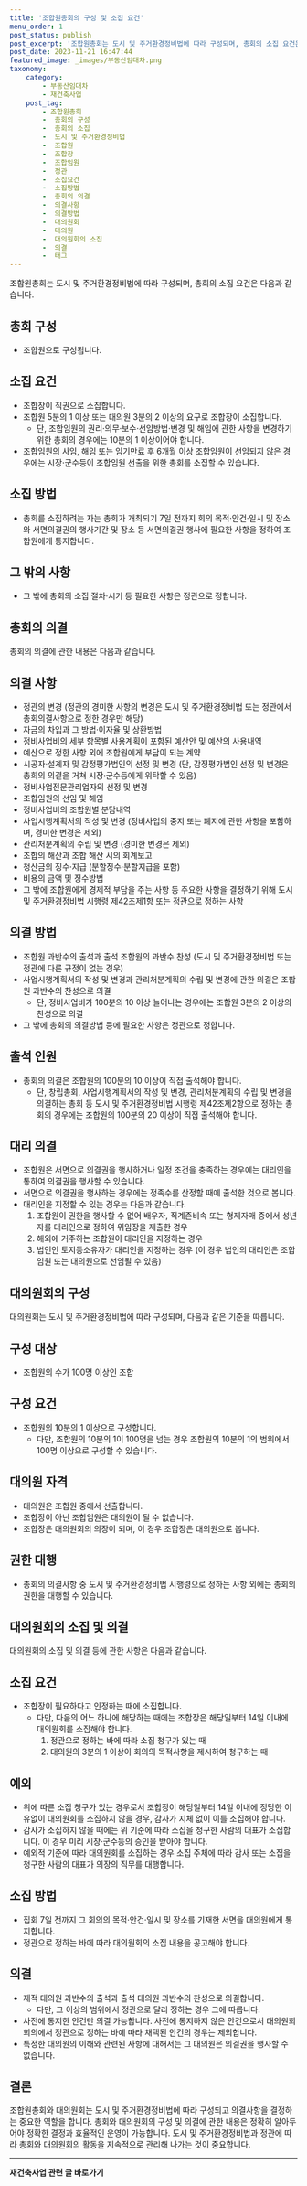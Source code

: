 ```yaml
---
title: '조합원총회의 구성 및 소집 요건'
menu_order: 1
post_status: publish
post_excerpt: '조합원총회는 도시 및 주거환경정비법에 따라 구성되며, 총회의 소집 요건은 다음과 같습니다.'
post_date: 2023-11-21 16:47:44
featured_image: _images/부동산임대차.png
taxonomy:
    category:
        - 부동산임대차
        - 재건축사업
    post_tag:
        - 조합원총회
        -  총회의 구성
        -  총회의 소집
        -  도시 및 주거환경정비법
        -  조합원
        -  조합장
        -  조합임원
        -  정관
        -  소집요건
        -  소집방법
        -  총회의 의결
        -  의결사항
        -  의결방법
        -  대의원회
        -  대의원
        -  대의원회의 소집
        -  의결
        -  태그
---
```



조합원총회는 도시 및 주거환경정비법에 따라 구성되며, 총회의 소집 요건은 다음과 같습니다.

## 총회 구성

- 조합원으로 구성됩니다.

## 소집 요건

- 조합장이 직권으로 소집합니다.
- 조합원 5분의 1 이상 또는 대의원 3분의 2 이상의 요구로 조합장이 소집합니다.
  - 단, 조합임원의 권리·의무·보수·선임방법·변경 및 해임에 관한 사항을 변경하기 위한 총회의 경우에는 10분의 1 이상이어야 합니다.
- 조합임원의 사임, 해임 또는 임기만료 후 6개월 이상 조합임원이 선임되지 않은 경우에는 시장·군수등이 조합임원 선출을 위한 총회를 소집할 수 있습니다.

## 소집 방법

- 총회를 소집하려는 자는 총회가 개최되기 7일 전까지 회의 목적·안건·일시 및 장소와 서면의결권의 행사기간 및 장소 등 서면의결권 행사에 필요한 사항을 정하여 조합원에게 통지합니다.

## 그 밖의 사항

- 그 밖에 총회의 소집 절차·시기 등 필요한 사항은 정관으로 정합니다.

## 총회의 의결

총회의 의결에 관한 내용은 다음과 같습니다.

## 의결 사항

- 정관의 변경 (정관의 경미한 사항의 변경은 도시 및 주거환경정비법 또는 정관에서 총회의결사항으로 정한 경우만 해당)
- 자금의 차입과 그 방법·이자율 및 상환방법
- 정비사업비의 세부 항목별 사용계획이 포함된 예산안 및 예산의 사용내역
- 예산으로 정한 사항 외에 조합원에게 부담이 되는 계약
- 시공자·설계자 및 감정평가법인의 선정 및 변경 (단, 감정평가법인 선정 및 변경은 총회의 의결을 거쳐 시장·군수등에게 위탁할 수 있음)
- 정비사업전문관리업자의 선정 및 변경
- 조합임원의 선임 및 해임
- 정비사업비의 조합원별 분담내역
- 사업시행계획서의 작성 및 변경 (정비사업의 중지 또는 폐지에 관한 사항을 포함하며, 경미한 변경은 제외)
- 관리처분계획의 수립 및 변경 (경미한 변경은 제외)
- 조합의 해산과 조합 해산 시의 회계보고
- 청산금의 징수·지급 (분할징수·분할지급을 포함)
- 비용의 금액 및 징수방법
- 그 밖에 조합원에게 경제적 부담을 주는 사항 등 주요한 사항을 결정하기 위해 도시 및 주거환경정비법 시행령 제42조제1항 또는 정관으로 정하는 사항

## 의결 방법

- 조합원 과반수의 출석과 출석 조합원의 과반수 찬성 (도시 및 주거환경정비법 또는 정관에 다른 규정이 없는 경우)
- 사업시행계획서의 작성 및 변경과 관리처분계획의 수립 및 변경에 관한 의결은 조합원 과반수의 찬성으로 의결
  - 단, 정비사업비가 100분의 10 이상 늘어나는 경우에는 조합원 3분의 2 이상의 찬성으로 의결
- 그 밖에 총회의 의결방법 등에 필요한 사항은 정관으로 정합니다.

## 출석 인원

- 총회의 의결은 조합원의 100분의 10 이상이 직접 출석해야 합니다.
  - 단, 창립총회, 사업시행계획서의 작성 및 변경, 관리처분계획의 수립 및 변경을 의결하는 총회 등 도시 및 주거환경정비법 시행령 제42조제2항으로 정하는 총회의 경우에는 조합원의 100분의 20 이상이 직접 출석해야 합니다.

## 대리 의결

- 조합원은 서면으로 의결권을 행사하거나 일정 조건을 충족하는 경우에는 대리인을 통하여 의결권을 행사할 수 있습니다.
- 서면으로 의결권을 행사하는 경우에는 정족수를 산정할 때에 출석한 것으로 봅니다.
- 대리인을 지정할 수 있는 경우는 다음과 같습니다.
  1. 조합원이 권한을 행사할 수 없어 배우자, 직계존비속 또는 형제자매 중에서 성년자를 대리인으로 정하여 위임장을 제출한 경우
  2. 해외에 거주하는 조합원이 대리인을 지정하는 경우
  3. 법인인 토지등소유자가 대리인을 지정하는 경우 (이 경우 법인의 대리인은 조합임원 또는 대의원으로 선임될 수 있음)

## 대의원회의 구성

대의원회는 도시 및 주거환경정비법에 따라 구성되며, 다음과 같은 기준을 따릅니다.

## 구성 대상

- 조합원의 수가 100명 이상인 조합

## 구성 요건

- 조합원의 10분의 1 이상으로 구성합니다.
  - 다만, 조합원의 10분의 1이 100명을 넘는 경우 조합원의 10분의 1의 범위에서 100명 이상으로 구성할 수 있습니다.

## 대의원 자격

- 대의원은 조합원 중에서 선출합니다.
- 조합장이 아닌 조합임원은 대의원이 될 수 없습니다.
- 조합장은 대의원회의 의장이 되며, 이 경우 조합장은 대의원으로 봅니다.

## 권한 대행

- 총회의 의결사항 중 도시 및 주거환경정비법 시행령으로 정하는 사항 외에는 총회의 권한을 대행할 수 있습니다.

## 대의원회의 소집 및 의결

대의원회의 소집 및 의결 등에 관한 사항은 다음과 같습니다.

## 소집 요건

- 조합장이 필요하다고 인정하는 때에 소집합니다.
  - 다만, 다음의 어느 하나에 해당하는 때에는 조합장은 해당일부터 14일 이내에 대의원회를 소집해야 합니다.
    1. 정관으로 정하는 바에 따라 소집 청구가 있는 때
    2. 대의원의 3분의 1 이상이 회의의 목적사항을 제시하여 청구하는 때

## 예외

- 위에 따른 소집 청구가 있는 경우로서 조합장이 해당일부터 14일 이내에 정당한 이유없이 대의원회를 소집하지 않을 경우, 감사가 지체 없이 이를 소집해야 합니다.
- 감사가 소집하지 않을 때에는 위 기준에 따라 소집을 청구한 사람의 대표가 소집합니다. 이 경우 미리 시장·군수등의 승인을 받아야 합니다.
- 예외적 기준에 따라 대의원회를 소집하는 경우 소집 주체에 따라 감사 또는 소집을 청구한 사람의 대표가 의장의 직무를 대행합니다.

## 소집 방법

- 집회 7일 전까지 그 회의의 목적·안건·일시 및 장소를 기재한 서면을 대의원에게 통지합니다.
- 정관으로 정하는 바에 따라 대의원회의 소집 내용을 공고해야 합니다.

## 의결

- 재적 대의원 과반수의 출석과 출석 대의원 과반수의 찬성으로 의결합니다.
  - 다만, 그 이상의 범위에서 정관으로 달리 정하는 경우 그에 따릅니다.
- 사전에 통지한 안건만 의결 가능합니다. 사전에 통지하지 않은 안건으로서 대의원회 회의에서 정관으로 정하는 바에 따라 채택된 안건의 경우는 제외합니다.
- 특정한 대의원의 이해와 관련된 사항에 대해서는 그 대의원은 의결권을 행사할 수 없습니다.

## 결론

조합원총회와 대의원회는 도시 및 주거환경정비법에 따라 구성되고 의결사항을 결정하는 중요한 역할을 합니다. 총회와 대의원회의 구성 및 의결에 관한 내용은 정확히 알아두어야 정확한 결정과 효율적인 운영이 가능합니다. 도시 및 주거환경정비법과 정관에 따라 총회와 대의원회의 활동을 지속적으로 관리해 나가는 것이 중요합니다.
<!-- wp:separator -->
<hr class="wp-block-separator has-alpha-channel-opacity"/>
<!-- /wp:separator -->

<!-- wp:group {"backgroundColor":"base","layout":{"type":"constrained"}} -->
<div class="wp-block-group has-base-background-color has-background"><!-- wp:paragraph {"align":"center","fontSize":"medium"} -->
<p class="has-text-align-center has-large-font-size"><strong>재건축사업 관련 글 바로가기</strong></p>
<!-- /wp:paragraph -->


<!-- wp:latest-posts
{"categories":[{"id":27267,"count":19,"description":"","link":"https://uknowlaw.com/category/%ec%9e%ac%ea%b1%b4%ec%b6%95%ec%82%ac%ec%97%85/","name":"재건축사업","slug":"재건축사업","taxonomy":"category","parent":0,"meta":[],"_links":{"self":[{"href":"https://uknowlaw.com/wp-json/wp/v2/categories/27267"}],"collection":[{"href":"https://uknowlaw.com/wp-json/wp/v2/categories"}],"about":[{"href":"https://uknowlaw.com/wp-json/wp/v2/taxonomies/category"}],"wp:post_type":[{"href":"https://uknowlaw.com/wp-json/wp/v2/posts?categories=27267"}],"curies":[{"name":"wp","href":"https://api.w.org/{rel}","templated":true}]}}],"postsToShow":100,"excerptLength":28,"postLayout":"grid","columns":2,"featuredImageAlign":"left","featuredImageSizeSlug":"large","fontSize":"small"} /--></div>
<!-- /wp:group -->